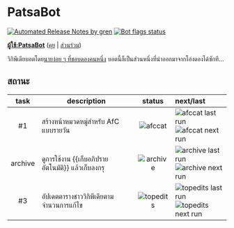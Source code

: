 # PatsaBot
[![Automated Release Notes by gren](https://img.shields.io/badge/%F0%9F%A4%96-release%20notes-00B2EE.svg?style=flat-square)](https://github-tools.github.io/github-release-notes/) [![Bot flags status](https://img.shields.io/static/v1?style=flat-square&logo=wikipedia&label=Bot%20flags&message=Approved&color=darkgreen)][botuserpage]

**[ผู้ใช้:PatsaBot][botuserpage]** ([คุย][botusertalk] | [ส่วนร่วม][botcontribs])

วิกิพีเดียบอตโดย[นายง่อย ๆ ที่ชอบดองคนหนึ่ง][] บอตนี้ก็เป็นส่วนหนึ่งที่นำออกมาจากโอ่งดองได้ซักที...

## สถานะ
|   task  | description                                         |                                          status                                               |                                                                next/last                                                                   |
|:-------:|-----------------------------------------------------|:---------------------------------------------------------------------------------------------:|:------------------------------------------------------------------------------------------------------------------------------------------|
|    #1   | สร้างหน้าหมวดหมู่สำหรับ AfC แบบรายวัน                    | ![afccat](https://img.shields.io/endpoint?url=https%3A%2F%2Fpatsabot.toolforge.org%2Fjob%2Fafccat)  | ![afccat last run](https://img.shields.io/endpoint?color=blue&style=flat-square&url=https%3A%2F%2Fpatsabot.toolforge.org%2Fjob%2Fafccat%2Flast)<br>![afccat next run](https://img.shields.io/endpoint?color=blue&style=flat-square&url=https%3A%2F%2Fpatsabot.toolforge.org%2Fjob%2Fafccat%2Fnext) |
| archive | ดูการใช้งาน {{เก็บอภิปรายอัตโนมัติ}} แล้วเก็บลงกรุ     | ![archive](https://img.shields.io/endpoint?url=https%3A%2F%2Fpatsabot.toolforge.org%2Fjob%2Farchive) | ![archive last run](https://img.shields.io/endpoint?color=blue&style=flat-square&url=https%3A%2F%2Fpatsabot.toolforge.org%2Fjob%2Farchive%2Flast)<br>![archive next run](https://img.shields.io/endpoint?color=blue&style=flat-square&url=https%3A%2F%2Fpatsabot.toolforge.org%2Fjob%2Farchive%2Fnext) |
|    #3   | อัปเดตตารางชาววิกิพีเดียตามจำนวนการแก้ไข                  | ![topedits](https://img.shields.io/endpoint?url=https%3A%2F%2Fpatsabot.toolforge.org%2Fjob%2Ftopedits) | ![topedits last run](https://img.shields.io/endpoint?color=blue&style=flat-square&url=https%3A%2F%2Fpatsabot.toolforge.org%2Fjob%2Ftopedits%2Flast)<br>![topedits next run](https://img.shields.io/endpoint?color=blue&style=flat-square&url=https%3A%2F%2Fpatsabot.toolforge.org%2Fjob%2Ftopedits%2Fnext) |

[นายง่อย ๆ ที่ชอบดองคนหนึ่ง]: https://w.wiki/JSB
[botuserpage]: https://w.wiki/4S53
[botcontribs]: https://w.wiki/4S55
[botusertalk]: https://w.wiki/4S54
